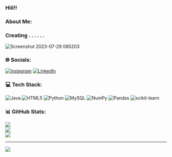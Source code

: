 ### Hiii!!
### About Me:
### Creating . . . . . .
![Screenshot 2023-07-29 085203](https://github.com/NirmitaDebnath/NirmitaDebnath/assets/129526943/942372aa-8586-4a37-8b5c-fd648ed783d1)


### 🌐 Socials:
[![Instagram](https://img.shields.io/badge/Instagram-%23E4405F.svg?logo=Instagram&logoColor=white)](https://instagram.com/nirmitadebnath) [![LinkedIn](https://img.shields.io/badge/LinkedIn-%230077B5.svg?logo=linkedin&logoColor=white)](https://linkedin.com/in/nirmita-debnath-5a1b52201) 

### 💻 Tech Stack:
![Java](https://img.shields.io/badge/java-%23ED8B00.svg?style=for-the-badge&logo=java&logoColor=white) ![HTML5](https://img.shields.io/badge/html5-%23E34F26.svg?style=for-the-badge&logo=html5&logoColor=white) ![Python](https://img.shields.io/badge/python-3670A0?style=for-the-badge&logo=python&logoColor=ffdd54) ![MySQL](https://img.shields.io/badge/mysql-%2300f.svg?style=for-the-badge&logo=mysql&logoColor=white) ![NumPy](https://img.shields.io/badge/numpy-%23013243.svg?style=for-the-badge&logo=numpy&logoColor=white) ![Pandas](https://img.shields.io/badge/pandas-%23150458.svg?style=for-the-badge&logo=pandas&logoColor=white) ![scikit-learn](https://img.shields.io/badge/scikit--learn-%23F7931E.svg?style=for-the-badge&logo=scikit-learn&logoColor=white)
### 📊 GitHub Stats:
![](https://github-readme-stats.vercel.app/api?username=NirmitaDebnath&theme=radical&hide_border=false&include_all_commits=false&count_private=false)<br/>
![](https://github-readme-streak-stats.herokuapp.com/?user=NirmitaDebnath&theme=radical&hide_border=false)<br/>
![](https://github-readme-stats.vercel.app/api/top-langs/?username=NirmitaDebnath&theme=radical&hide_border=false&include_all_commits=false&count_private=false&layout=compact)

---
[![](https://visitcount.itsvg.in/api?id=NirmitaDebnath&icon=1&color=0)](https://visitcount.itsvg.in)

<!-- Proudly created with GPRM ( https://gprm.itsvg.in ) -->
